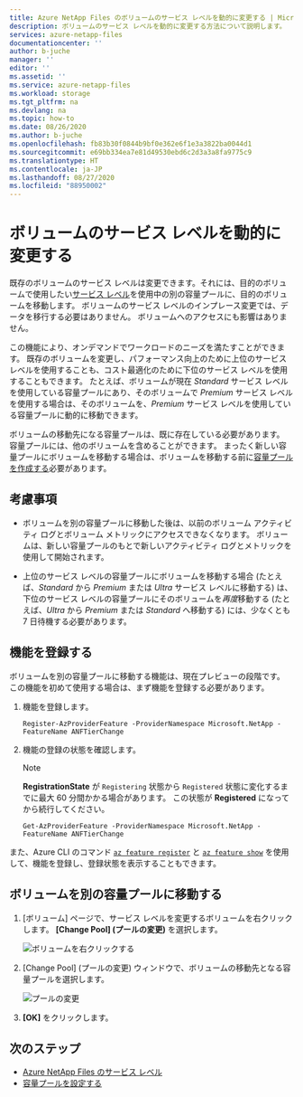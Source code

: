 ```yaml
---
title: Azure NetApp Files のボリュームのサービス レベルを動的に変更する | Microsoft Docs
description: ボリュームのサービス レベルを動的に変更する方法について説明します。
services: azure-netapp-files
documentationcenter: ''
author: b-juche
manager: ''
editor: ''
ms.assetid: ''
ms.service: azure-netapp-files
ms.workload: storage
ms.tgt_pltfrm: na
ms.devlang: na
ms.topic: how-to
ms.date: 08/26/2020
ms.author: b-juche
ms.openlocfilehash: fb83b30f0844b9bf0e362e6f1e3a3822ba0044d1
ms.sourcegitcommit: e69bb334ea7e81d49530ebd6c2d3a3a8fa9775c9
ms.translationtype: HT
ms.contentlocale: ja-JP
ms.lasthandoff: 08/27/2020
ms.locfileid: "88950002"
---
```

# <a name="dynamically-change-the-service-level-of-a-volume"></a>ボリュームのサービス レベルを動的に変更する

既存のボリュームのサービス レベルは変更できます。それには、目的のボリュームで使用したい[サービス レベル](azure-netapp-files-service-levels.md)を使用中の別の容量プールに、目的のボリュームを移動します。 ボリュームのサービス レベルのインプレース変更では、データを移行する必要はありません。 ボリュームへのアクセスにも影響はありません。  

この機能により、オンデマンドでワークロードのニーズを満たすことができます。  既存のボリュームを変更し、パフォーマンス向上のために上位のサービス レベルを使用することも、コスト最適化のために下位のサービス レベルを使用することもできます。 たとえば、ボリュームが現在 *Standard* サービス レベルを使用している容量プールにあり、そのボリュームで *Premium* サービス レベルを使用する場合は、そのボリュームを、*Premium* サービス レベルを使用している容量プールに動的に移動できます。  

ボリュームの移動先になる容量プールは、既に存在している必要があります。 容量プールには、他のボリュームを含めることができます。  まったく新しい容量プールにボリュームを移動する場合は、ボリュームを移動する前に[容量プールを作成する](azure-netapp-files-set-up-capacity-pool.md)必要があります。  

## <a name="considerations"></a>考慮事項

* ボリュームを別の容量プールに移動した後は、以前のボリューム アクティビティ ログとボリューム メトリックにアクセスできなくなります。 ボリュームは、新しい容量プールのもとで新しいアクティビティ ログとメトリックを使用して開始されます。

* 上位のサービス レベルの容量プールにボリュームを移動する場合 (たとえば、*Standard* から *Premium* または *Ultra* サービス レベルに移動する) は、下位のサービス レベルの容量プールにそのボリュームを*再度*移動する (たとえば、*Ultra* から *Premium* または *Standard* へ移動する) には、少なくとも 7 日待機する必要があります。  

## <a name="register-the-feature"></a>機能を登録する

ボリュームを別の容量プールに移動する機能は、現在プレビューの段階です。 この機能を初めて使用する場合は、まず機能を登録する必要があります。

1. 機能を登録します。 

    ```azurepowershell-interactive
    Register-AzProviderFeature -ProviderNamespace Microsoft.NetApp -FeatureName ANFTierChange
    ```

2. 機能の登録の状態を確認します。 

    > [!NOTE]
    > **RegistrationState** が `Registering` 状態から `Registered` 状態に変化するまでに最大 60 分間かかる場合があります。 この状態が **Registered** になってから続行してください。

    ```azurepowershell-interactive
    Get-AzProviderFeature -ProviderNamespace Microsoft.NetApp -FeatureName ANFTierChange
    ```
また、Azure CLI のコマンド [`az feature register`](https://docs.microsoft.com/cli/azure/feature?view=azure-cli-latest#az-feature-register) と [`az feature show`](https://docs.microsoft.com/cli/azure/feature?view=azure-cli-latest#az-feature-show) を使用して、機能を登録し、登録状態を表示することもできます。 

## <a name="move-a-volume-to-another-capacity-pool"></a>ボリュームを別の容量プールに移動する

1.  [ボリューム] ページで、サービス レベルを変更するボリュームを右クリックします。 **[Change Pool] (プールの変更)** を選択します。

    ![ボリュームを右クリックする](../media/azure-netapp-files/right-click-volume.png)

2. [Change Pool] (プールの変更) ウィンドウで、ボリュームの移動先となる容量プールを選択します。 

    ![プールの変更](../media/azure-netapp-files/change-pool.png)

3.  **[OK]** をクリックします。


## <a name="next-steps"></a>次のステップ  

* [Azure NetApp Files のサービス レベル](azure-netapp-files-service-levels.md)
* [容量プールを設定する](azure-netapp-files-set-up-capacity-pool.md)
